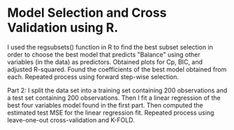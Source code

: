 # Model Selection and Cross Validation using R. 

I used the regsubsets() function in R to find the best subset selection in order to choose the best model that predicts "Balance" using other variables (in the data) as predictors.  Obtained plots for Cp, BIC, and adjusted R-squared. Found the coefficients of the best model obtained from each. Repeated process using forward step-wise selection.

Part 2: I split the data set into a training set containing 200 observations and a test set containing 200 observations. Then I fit a linear regression of the best four variables model found in the first part. Then computed the estimated test MSE for the linear regression fit. Repeated process using leave-one-out cross-validation and K-FOLD.
